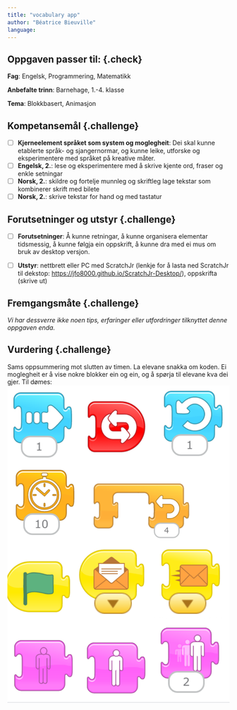 ```yaml
---
title: "vocabulary app"
author: "Béatrice Bieuville" 
language: 
---
```



## Oppgaven passer til: {.check}

 **Fag**: Engelsk, Programmering, Matematikk

**Anbefalte trinn**: Barnehage, 1.-4. klasse

**Tema**: Blokkbasert, Animasjon


## Kompetansemål {.challenge}

- [ ] **Kjerneelement språket som system og moglegheit**: Dei skal kunne etablerte språk- og sjangernormar, og kunne leike, utforske og eksperimentere med språket på kreative måter.
- [ ] **Engelsk, 2.**: lese og eksperimentere med å skrive kjente ord, fraser og enkle setningar
- [ ] **Norsk, 2.**: skildre og fortelje munnleg og skriftleg 
lage tekstar som kombinerer skrift med bilete
- [ ] **Norsk, 2.**: skrive tekstar for hand og med tastatur 

## Forutsetninger og utstyr {.challenge}

- [ ] **Forutsetninger**: Å kunne retningar, å kunne organisera elementar tidsmessig, å kunne følgja ein oppskrift, å kunne dra med ei mus om bruk av desktop versjon.

- [ ] **Utstyr**: nettbrett eller PC med ScratchJr (lenkje for å lasta ned ScratchJr til dekstop:  https://jfo8000.github.io/ScratchJr-Desktop/), oppskrifta (skrive ut)


## Fremgangsmåte {.challenge}

*Vi har dessverre ikke noen tips, erfaringer eller utfordringer tilknyttet denne
oppgaven enda.*

## Vurdering {.challenge}

Sams oppsummering mot slutten av timen. La elevane snakka om koden. Ei moglegheit er å vise nokre blokker ein og ein, og å spørja til elevane kva dei gjer. Til dømes:
![vurdering](vurdering.png)
